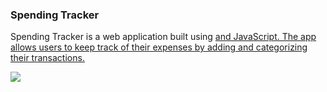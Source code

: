 <h3>Spending Tracker</h3>

<p>Spending Tracker is a web application built using <a href="https://reactjs.org/" target="_blank" rel="noreferrer"> and JavaScript. The app allows users to keep track of their expenses by adding and categorizing their transactions.</p>

![](spending.gif)
